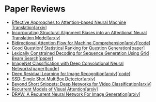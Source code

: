 # Paper Reviews

- [Effective Approaches to Attention-based Neural Machine Translation](notes/attention_luong.md)[[arxiv](https://arxiv.org/abs/1508.04025)]
- [Incorporating Structural Alignment Biases into an Attentional Neural Translation Model](notes/alignmentbias_cohn.md)[[arxiv](https://arxiv.org/abs/1601.01085)]
- [Bidirectional Attention Flow for Machine Comprehension](notes/bidaf_min.md)[[arxiv](https://arxiv.org/abs/1611.01603)][[code](https://github.com/allenai/bi-att-flow)]
- [Good Question! Statistical Ranking for Question Generation](notes/question_generation_smith.md)[[paper](https://homes.cs.washington.edu/~nasmith/papers/heilman+smith.naacl10.pdf)]
- [Lexically Constrained Decoding for Sequence Generation Using Grid Beam Search](notes/constrained_decoding_hokamp.md)[[paper](https://arxiv.org/abs/1704.07138)]
- [ImageNet Classification with Deep Convolutional Neural Networks](notes/alexnet.md)[[paper](https://papers.nips.cc/paper/4824-imagenet-classification-with-deep-convolutional-neural-networks.pdf)][[code](https://github.com/BVLC/caffe/tree/master/models/bvlc_alexnet)]
- [Deep Residual Learning for Image Recognition](notes/resnet_he.md)[[arxiv](https://arxiv.org/abs/1512.03385)][[code](https://github.com/KaimingHe/deep-residual-networks)]
- [SSD: Single Shot MultiBox Detector](notes/ssd_liu.md)[[arxiv](https://arxiv.org/abs/1512.02325)]
- [Beyond Short Snippets: Deep Networks for Video Classification](notes/deepvideo_ng.md)[[arxiv](https://arxiv.org/abs/1503.08909)]
- [Recurrent Models of Visual Attention](notes/ram_mnih.md)[[arxiv](https://arxiv.org/abs/1406.6247)]
- [DRAW: A Recurrent Neural Network For Image Generation](notes/draw_gregor.md)[[arxiv](https://arxiv.org/abs/1502.04623)]
